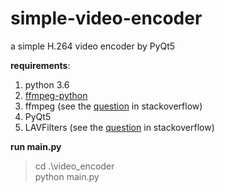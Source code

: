 # simple-video-encoder
a simple H.264 video encoder by PyQt5  

**requirements**:  
1. python 3.6
2. [ffmpeg-python](https://github.com/kkroening/ffmpeg-python)
3. ffmpeg (see the [question](https://stackoverflow.com/questions/54262306/ffmpeg-python-wrapper-ffmpeg-run-getting-filenotfounderror) in stackoverflow)
4. PyQt5
5. LAVFilters (see the [question](https://stackoverflow.com/questions/42801979/error-using-qmediaplayer-with-pyqt5-on-windows) in stackoverflow)  

**run main.py**
> cd .\video_encoder  
python main.py




